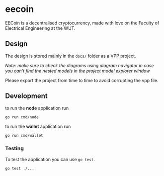 # eecoin

EECoin is a decentralised cryptocurrency, made with love on the Faculty of Electrical Engineering at the WUT.

## Design

The design is stored mainly in the `docs/` folder as a VPP project.

_Note: make sure to check the diagrams using diagram navigator in case you can't find the nested models in the project model explorer window_

Please export the project from time to time to avoid corrupting the vpp file.

## Development

to run the **node** application run

```bash
go run cmd/node
```

to run the **wallet** application run

```bash
go run cmd/wallet
```

### Testing

To test the application you can use `go test`.

```bash
go test ./...
```

